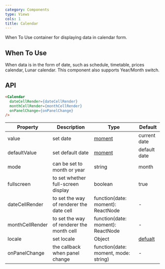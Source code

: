 ```yaml
---
category: Components
type: Views
cols: 1
title: Calendar
---
```


When To Use container for displaying data in calendar form.

## When To Use

When data is in the form of date, such as schedule, timetable, prices calendar, Lunar calendar. This component also supports Year/Month switch.

## API

```html
<Calendar
  dateCellRender={dateCellRender}
  monthCellRender={monthCellRender}
  onPanelChange={onPanelChange}
/>
```

| Property         | Description           | Type     | Default       |
|--------------|----------------|----------|--------------|
| value        | set date | [moment](http://momentjs.com/) | current date     |
| defaultValue | set default date | [moment](http://momentjs.com/) | default date     |
| mode         | can be set to month or year | string | month  |
| fullscreen   | to set whether full-screen display   | boolean     | true         |
| dateCellRender     | to set the way of renderer the date cell | function(date: moment): ReactNode | - |
| monthCellRender    | to set the way of renderer the month cell | function(date: moment): ReactNode | - |
| locale       | set locale | Object   | [defualt](https://github.com/antFB/antFB/issues/424)  |
| onPanelChange| the callback when panel change | function(date: moment, mode: string) | - |
